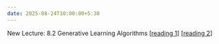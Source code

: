 ```yaml
---
date: 2025-08-24T10:00:00+5:30
---
```

New Lecture: 8.2 Generative Learning Algorithms [[reading 1](https://lcs2-iitd.github.io/ELL409-2401/_images/lecs/7_reading1.pdf)] [[reading 2](https://lcs2-iitd.github.io/ELL409-2401/_images/lecs/7_reading2.pdf)]
